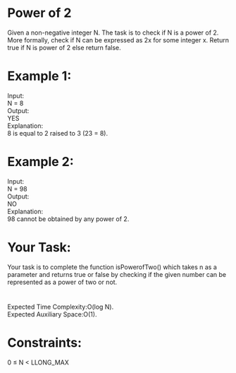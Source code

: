 # Power of 2
Given a non-negative integer N. The task is to check if N is a power of 2. More formally, check if N can be expressed as 2x for some integer x. Return true if N is power of 2 else return false.

# Example 1:
Input:  
N = 8  
Output:  
YES  
Explanation:  
8 is equal to 2 raised to 3 (23 = 8).  

# Example 2:
Input:   
N = 98  
Output:   
NO  
Explanation:   
98 cannot be obtained by any power of 2.  

# Your Task:
Your task is to complete the function isPowerofTwo() which takes n as a parameter and returns true or false by checking if the given number can be represented as a power of two or not.

#
Expected Time Complexity:O(log N).  
Expected Auxiliary Space:O(1).

# Constraints:
0 ≤ N < LLONG_MAX